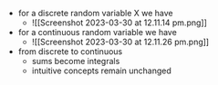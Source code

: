 
- for a discrete random variable X we have 
	- ![[Screenshot 2023-03-30 at 12.11.14 pm.png]]
- for a continuous random variable we have 
	- ![[Screenshot 2023-03-30 at 12.11.26 pm.png]]
- from discrete to continuous 
	- sums become integrals 
	- intuitive concepts remain unchanged 
